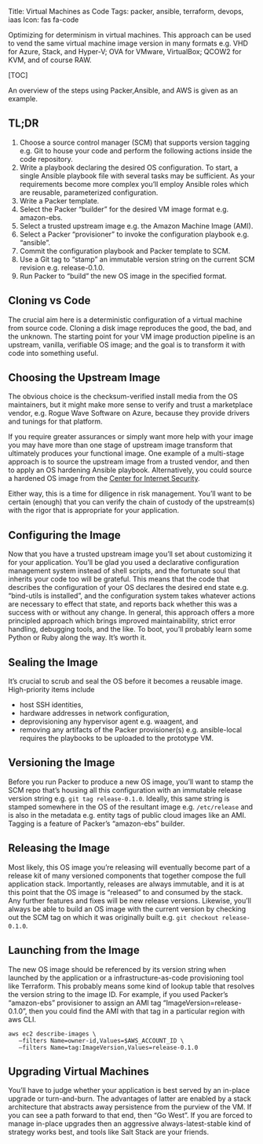 Title: Virtual Machines as Code
Tags: packer, ansible, terraform, devops, iaas
Icon: fas fa-code

Optimizing for determinism in virtual machines. This approach can be used to vend the same virtual machine image version in many formats e.g. VHD for Azure, Stack, and Hyper-V; OVA for VMware, VirtualBox; QCOW2 for KVM, and of course RAW.

[TOC]

An overview of the steps using Packer,Ansible, and AWS is given as an example.

## TL;DR

1. Choose a source control manager (SCM) that supports version tagging e.g. Git to house your code and perform the following actions inside the code repository.
1. Write a playbook declaring the desired OS configuration. To start, a single Ansible playbook file with several tasks may be sufficient. As your requirements become more complex you’ll employ Ansible roles which are reusable, parameterized configuration.
1. Write a Packer template.
1. Select the Packer “builder” for the desired VM image format e.g. amazon-ebs.
1. Select a trusted upstream image e.g. the Amazon Machine Image (AMI).
1. Select a Packer “provisioner” to invoke the configuration playbook e.g. “ansible”.
1. Commit the configuration playbook and Packer template to SCM.
1. Use a Git tag to “stamp” an immutable version string on the current SCM revision e.g. release-0.1.0.
1. Run Packer to “build” the new OS image in the specified format.

## Cloning vs Code

The crucial aim here is a deterministic configuration of a virtual machine from source code. Cloning a disk image reproduces the good, the bad, and the unknown. The starting point for your VM image production pipeline is an upstream, vanilla, verifiable OS image; and the goal is to transform it with code into something useful.

## Choosing the Upstream Image

The obvious choice is the checksum-verified install media from the OS maintainers, but it might make more sense to verify and trust a marketplace vendor, e.g. Rogue Wave Software on Azure, because they provide drivers and tunings for that platform.

If you require greater assurances or simply want more help with your image you may have more than one stage of upstream image transform that ultimately produces your functional image. One example of a multi-stage approach is to source the upstream image from a trusted vendor, and then to apply an OS hardening Ansible playbook. Alternatively, you could source a hardened OS image from the [Center for Internet Security](https://www.cisecurity.org/services/hardened-virtual-images/).

Either way, this is a time for diligence in risk management. You’ll want to be certain (enough) that you can verify the chain of custody of the upstream(s) with the rigor that is appropriate for your application.

## Configuring the Image

Now that you have a trusted upstream image you’ll set about customizing it for your application. You’ll be glad you used a declarative configuration management system instead of shell scripts, and the fortunate soul that inherits your code too will be grateful. This means that the code that describes the configuration of your OS declares the desired end state e.g. “bind-utils is installed”, and the configuration system takes whatever actions are necessary to effect that state, and reports back whether this was a success with or without any change. In general, this approach offers a more principled approach which brings improved maintainability, strict error handling, debugging tools, and the like. To boot, you’ll probably learn some Python or Ruby along the way. It’s worth it.

## Sealing the Image

It’s crucial to scrub and seal the OS before it becomes a reusable image. High-priority items include

* host SSH identities,
* hardware addresses in network configuration,
* deprovisioning any hypervisor agent e.g. waagent, and
* removing any artifacts of the Packer provisioner(s) e.g. ansible-local requires the playbooks to be uploaded to the prototype VM.

## Versioning the Image

Before you run Packer to produce a new OS image, you’ll want to stamp the SCM repo that’s housing all this configuration with an immutable release version string e.g. `git tag release-0.1.0`. Ideally, this same string is stamped somewhere in the OS of the resultant image e.g. `/etc/release` and is also in the metadata e.g. entity tags of public cloud images like an AMI. Tagging is a feature of Packer’s “amazon-ebs” builder.

## Releasing the Image

Most likely, this OS image you’re releasing will eventually become part of a release kit of many versioned components that together compose the full application stack. Importantly, releases are always immutable, and it is at this point that the OS image is “released” to and consumed by the stack. Any further features and fixes will be new release versions. Likewise, you’ll always be able to build an OS image with the current version by checking out the SCM tag on which it was originally built e.g. `git checkout release-0.1.0`.

## Launching from the Image

The new OS image should be referenced by its version string when launched by the application or a infrastructure-as-code provisioning tool like Terraform. This probably means some kind of lookup table that resolves the version string to the image ID. For example, if you used Packer’s “amazon-ebs” provisioner to assign an AMI tag “ImageVersion=release-0.1.0”, then you could find the AMI with that tag in a particular region with aws CLI.

```shell
aws ec2 describe-images \
   –filters Name=owner-id,Values=$AWS_ACCOUNT_ID \
   –filters Name=tag:ImageVersion,Values=release-0.1.0
```

## Upgrading Virtual Machines

You’ll have to judge whether your application is best served by an in-place upgrade or turn-and-burn. The advantages of latter are enabled by a stack architecture that abstracts away persistence from the purview of the VM. If you can see a path forward to that end, then “Go West”. If you are forced to manage in-place upgrades then an aggressive always-latest-stable kind of strategy works best, and tools like Salt Stack are your friends.
